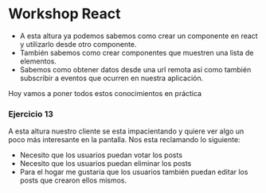 # Workshop React
- A esta altura ya podemos sabemos como crear un componente en react y utilizarlo desde otro componente. 
- También sabemos como crear componentes que muestren una lista de elementos.
- Sabemos como obtener datos desde una url remota así como también subscribir a eventos que ocurren en nuestra aplicación.

Hoy vamos a poner todos estos conocimientos en práctica

### Ejercicio 13
A esta altura nuestro cliente se esta impacientando y quiere ver algo un poco más interesante en la pantalla. Nos esta reclamando lo siguiente:

- Necesito que los usuarios puedan votar los posts
- Necesito que los usuarios puedan eliminar los posts
- Para el hogar me gustaria que los usuarios también puedan editar los posts que crearon ellos mismos.